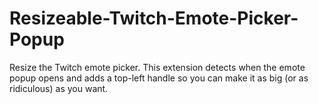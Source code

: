 # Resizeable-Twitch-Emote-Picker-Popup
Resize the Twitch emote picker. This extension detects when the emote popup opens and adds a top-left handle so you can make it as big (or as ridiculous) as you want.


